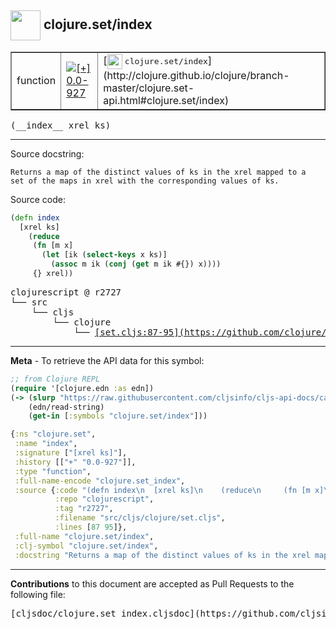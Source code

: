 ## <img width="48px" valign="middle" src="http://i.imgur.com/Hi20huC.png"> clojure.set/index

 <table border="1">
<tr>

<td>function</td>
<td><a href="https://github.com/cljsinfo/cljs-api-docs/tree/0.0-927"><img valign="middle" alt="[+] 0.0-927" src="https://img.shields.io/badge/+-0.0--927-lightgrey.svg"></a> </td>
<td>
[<img height="24px" valign="middle" src="http://i.imgur.com/1GjPKvB.png"> <samp>clojure.set/index</samp>](http://clojure.github.io/clojure/branch-master/clojure.set-api.html#clojure.set/index)
</td>
</tr>
</table>

 <samp>
(__index__ xrel ks)<br>
</samp>

---




Source docstring:

```
Returns a map of the distinct values of ks in the xrel mapped to a
set of the maps in xrel with the corresponding values of ks.
```

Source code:

```clj
(defn index
  [xrel ks]
    (reduce
     (fn [m x]
       (let [ik (select-keys x ks)]
         (assoc m ik (conj (get m ik #{}) x))))
     {} xrel))
```

 <pre>
clojurescript @ r2727
└── src
    └── cljs
        └── clojure
            └── <ins>[set.cljs:87-95](https://github.com/clojure/clojurescript/blob/r2727/src/cljs/clojure/set.cljs#L87-L95)</ins>
</pre>


---

__Meta__ - To retrieve the API data for this symbol:

```clj
;; from Clojure REPL
(require '[clojure.edn :as edn])
(-> (slurp "https://raw.githubusercontent.com/cljsinfo/cljs-api-docs/catalog/cljs-api.edn")
    (edn/read-string)
    (get-in [:symbols "clojure.set/index"]))
```

```clj
{:ns "clojure.set",
 :name "index",
 :signature ["[xrel ks]"],
 :history [["+" "0.0-927"]],
 :type "function",
 :full-name-encode "clojure.set_index",
 :source {:code "(defn index\n  [xrel ks]\n    (reduce\n     (fn [m x]\n       (let [ik (select-keys x ks)]\n         (assoc m ik (conj (get m ik #{}) x))))\n     {} xrel))",
          :repo "clojurescript",
          :tag "r2727",
          :filename "src/cljs/clojure/set.cljs",
          :lines [87 95]},
 :full-name "clojure.set/index",
 :clj-symbol "clojure.set/index",
 :docstring "Returns a map of the distinct values of ks in the xrel mapped to a\nset of the maps in xrel with the corresponding values of ks."}

```

---

__Contributions__ to this document are accepted as Pull Requests to the following file:

 <pre>
[cljsdoc/clojure.set_index.cljsdoc](https://github.com/cljsinfo/cljs-api-docs/blob/master/cljsdoc/clojure.set_index.cljsdoc)
</pre>

